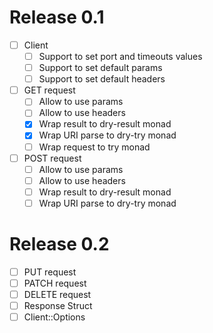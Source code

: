 # Release 0.1

- [ ] Client
  - [ ] Support to set port and timeouts values
  - [ ] Support to set default params
  - [ ] Support to set default headers

- [ ] GET request
  - [ ] Allow to use params
  - [ ] Allow to use headers
  - [x] Wrap result to dry-result monad
  - [x] Wrap URI parse to dry-try monad
  - [ ] Wrap request to try monad

- [ ] POST request
  - [ ] Allow to use params
  - [ ] Allow to use headers
  - [ ] Wrap result to dry-result monad
  - [ ] Wrap URI parse to dry-try monad

# Release 0.2

- [ ] PUT request
- [ ] PATCH request
- [ ] DELETE request
- [ ] Response Struct
- [ ] Client::Options
